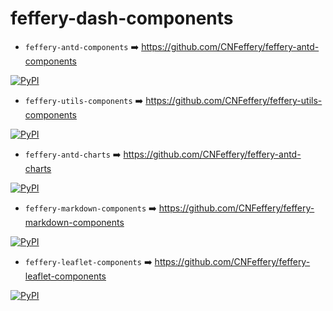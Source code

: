 # feffery-dash-components

- `feffery-antd-components` ➡️ https://github.com/CNFeffery/feffery-antd-components 

[![PyPI](https://img.shields.io/pypi/v/feffery-antd-components.svg?color=dark-green)](https://pypi.org/project/feffery-antd-components/)

- `feffery-utils-components` ➡️ https://github.com/CNFeffery/feffery-utils-components

[![PyPI](https://img.shields.io/pypi/v/feffery-utils-components.svg?color=dark-green)](https://pypi.org/project/feffery-utils-components/)

- `feffery-antd-charts` ➡️ https://github.com/CNFeffery/feffery-antd-charts

[![PyPI](https://img.shields.io/pypi/v/feffery-antd-charts.svg?color=dark-green)](https://pypi.org/project/feffery-antd-charts/)

- `feffery-markdown-components` ➡️ https://github.com/CNFeffery/feffery-markdown-components

[![PyPI](https://img.shields.io/pypi/v/feffery-markdown-components.svg?color=dark-green)](https://pypi.org/project/feffery-markdown-components/)

- `feffery-leaflet-components` ➡️ https://github.com/CNFeffery/feffery-leaflet-components

[![PyPI](https://img.shields.io/pypi/v/feffery-leaflet-components.svg?color=dark-green)](https://pypi.org/project/feffery-leaflet-components/)
